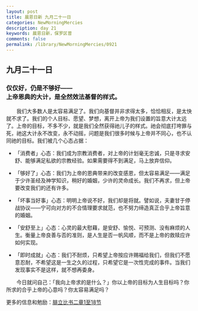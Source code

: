 ```yaml
---
layout: post
title: 晨恩日新 九月二十一日
categories: NewMorningMercies
description: day 21
keywords: 晨恩日新，保罗区普
comments: false
permalink: /library/NewMorningMercies/0921
---
```


## 九月二十一日

### 仅仅好，仍是不够好—— <br> 上帝恩典的大计，是全然效法基督的样式。

&emsp;&emsp;我们大多数人是太容易满足了。我们向基督并非求得太多，恰恰相反，是太快就不求了。我们的个人目标、愿望、梦想，离开上帝为我们设置的旨意大计太远了。上帝的目标，不多不少，就是我们全然获得祂儿子的样式。祂会彻底打垮罪与死，祂这大计永不改变，永不动摇，问题是我们很多时候与上帝并不同心，也不认同祂的目标。我们被几个心态占据：

* 「消费者」心态：我们成为宗教消费者，对上帝的计划毫无忠诚，只是寻求安舒、能够满足私欲的宗教经验。如果需要得不到满足，马上放弃信仰。

* 「够好了」心态：我们为上帝的恩典带来的改变感恩，但太容易满足——满足于少许圣经及神学知识，稍好的婚姻，少许的灵命成长。我们不再求，但上帝要改变我们的还有许多。

* 「坏事当好事」心态：明明上帝说不好，我们却是将就。譬如说，夫妻甘于停战协议——宁可向对方的不合情理要求就范，也不努力缔造真正合乎上帝旨意的婚姻。

* 「安舒至上」心态：心灵的最大慰藉，是安舒、愉悦、可预测、没有麻烦的人生。衡量上帝良善与否的准则，是人生是否一帆风顺，而不是上帝的救赎应许如何实现。

* 「即时成就」心态：我们不耐烦，只希望上帝按应许赐福给我们，但我们不愿意忍耐，不希望这是一生之久的过程，只希望它是一次性完成的事件。当我们发现事实不是这样，就不想再委身。

&emsp;&emsp;今日就问自己：「我向上帝求的是什么？」你以上帝的目标为人生目标吗？你所求的合乎上帝的心意吗？你太容易满足吗？

更多的信息和勉励：[腓立比书二章1至18节]()
